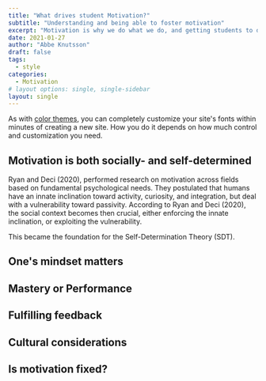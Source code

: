 ```yaml
---
title: "What drives student Motivation?"
subtitle: "Understanding and being able to foster motivation"
excerpt: "Motivation is why we do what we do, and getting students to do anything requires them to be motivated. If you desire to get your students to do work, listen to you talk, and show up to class, you have to understand what drives and motivated them. Without that understanding you are left trying to forcibly drag a horse, when all it requires is a pat and a nudge."
date: 2021-01-27
author: "Abbe Knutsson"
draft: false
tags:
  - style
categories:
  - Motivation
# layout options: single, single-sidebar
layout: single
---
```


As with [color themes](../color-themes), you can completely customize your site's fonts within minutes of creating a new site. How you do it depends on how much control and customization you need.

## Motivation is both socially- and self-determined

Ryan and Deci (2020), performed research on motivation across fields based on fundamental psychological needs. They postulated that humans have an innate inclination toward activity, curiosity, and integration, but deal with a vulnerability toward passivity. According to Ryan and Deci (2020), the social context becomes then crucial, either enforcing the innate inclination, or exploiting the vulnerability. 

This became the foundation for the Self-Determination Theory (SDT). 

## One's mindset matters

## Mastery or Performance

## Fulfilling feedback 

## Cultural considerations 

## Is motivation fixed? 

